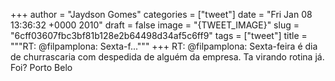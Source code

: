 
+++
author = "Jaydson Gomes"
categories = ["tweet"]
date = "Fri Jan 08 13:36:32 +0000 2010"
draft = false
image = "{TWEET_IMAGE}"
slug = "6cff03607fbc3bf81b128e2b64498d34af5c6ff9"
tags = ["tweet"]
title = """RT: @filpamplona: Sexta-f..."""
+++
RT: @filpamplona: Sexta-feira é dia de churrascaria com despedida de alguém da empresa. Ta virando rotina já. Foi? Porto Belo
